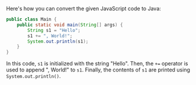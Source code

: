  Here's how you can convert the given JavaScript code to Java:

```java
public class Main {
    public static void main(String[] args) {
        String s1 = "Hello";
        s1 += ", World!";
        System.out.println(s1);
    }
}
```

In this code, `s1` is initialized with the string "Hello". Then, the `+=` operator is used to append ", World!" to `s1`. Finally, the contents of `s1` are printed using `System.out.println()`.
